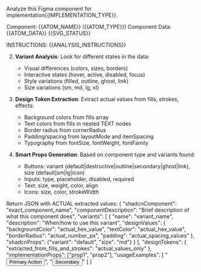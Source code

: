 Analyze this Figma component for implementation{{IMPLEMENTATION_TYPE}}.

Component: {{ATOM_NAME}} ({{ATOM_TYPE}})
Component Data: {{ATOM_DATA}}
{{SVG_STATUS}}

INSTRUCTIONS:
{{ANALYSIS_INSTRUCTIONS}}

2. **Variant Analysis**: Look for different states in the data:
   - Visual differences (colors, sizes, borders)
   - Interactive states (hover, active, disabled, focus)
   - Style variations (filled, outline, ghost, link)
   - Size variations (sm, md, lg, xl)

3. **Design Token Extraction**: Extract actual values from fills, strokes, effects:
   - Background colors from fills array
   - Text colors from fills in nested TEXT nodes
   - Border radius from cornerRadius
   - Padding/spacing from layoutMode and itemSpacing
   - Typography from fontSize, fontWeight, fontFamily

4. **Smart Props Generation**: Based on component type and variants found:
   - Buttons: variant (default|destructive|outline|secondary|ghost|link), size (default|sm|lg|icon)
   - Inputs: type, placeholder, disabled, required
   - Text: size, weight, color, align
   - Icons: size, color, strokeWidth

Return JSON with ACTUAL extracted values:
{
  "shadcnComponent": "exact_component_name",
  "componentDescription": "Brief description of what this component does",
  "variants": [
    {
      "name": "variant_name",
      "description": "When/how to use this variant",
      "designValues": {
        "backgroundColor": "actual_hex_value",
        "textColor": "actual_hex_value",
        "borderRadius": "actual_number_px",
        "padding": "actual_spacing_values"
      },
      "shadcnProps": {"variant": "default", "size": "md"}
    }
  ],
  "designTokens": {
    "extracted_from_fills_and_strokes": "actual_values_only"
  },
  "implementationProps": ["prop1", "prop2"],
  "usageExamples": [
    "<Button variant='default' size='md'>Primary Action</Button>",
    "<Button variant='outline' size='sm'>Secondary</Button>"
  ]
}